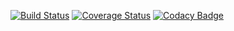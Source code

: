 [![Build Status](https://travis-ci.org/master-tools/middle-injector-examples.svg?branch=master)](https://travis-ci.org/master-tools/middle-injector-examples)
[![Coverage Status](https://coveralls.io/repos/github/master-tools/middle-injector-examples/badge.svg)](https://coveralls.io/github/master-tools/middle-injector-examples)
[![Codacy Badge](https://api.codacy.com/project/badge/Grade/2503239d75c44d17b7c64883eed549d5)](https://www.codacy.com/app/alberto-uchiha/middle-injector-examples?utm_source=github.com&amp;utm_medium=referral&amp;utm_content=master-tools/middle-injector-examples&amp;utm_campaign=Badge_Grade)